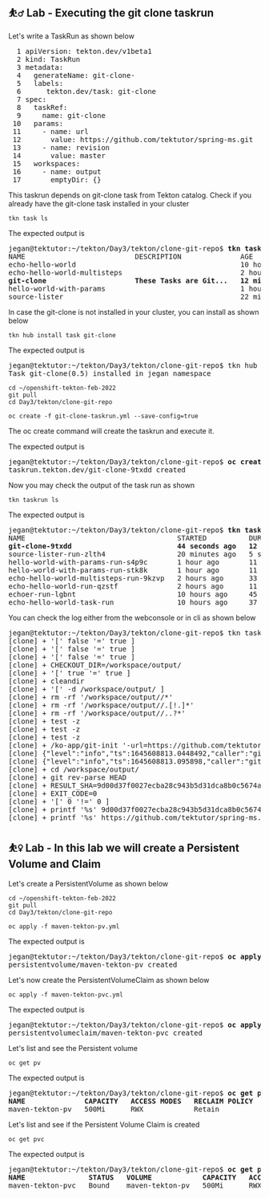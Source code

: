 ## ⛹️‍♂️ Lab - Executing the git clone taskrun

Let's write a TaskRun as shown below

<pre>
  1 apiVersion: tekton.dev/v1beta1
  2 kind: TaskRun
  3 metadata:
  4   generateName: git-clone-
  5   labels:
  6      tekton.dev/task: git-clone
  7 spec:
  8   taskRef:
  9     name: git-clone
 10   params:
 11     - name: url
 12       value: https://github.com/tektutor/spring-ms.git
 13     - name: revision
 14       value: master
 15   workspaces:
 16     - name: output
 17       emptyDir: {}
</pre>

This taskrun depends on git-clone task from Tekton catalog. Check if you already have the git-clone task installed in your cluster
```
tkn task ls
```

The expected output is
<pre>
jegan@tektutor:~/tekton/Day3/tekton/clone-git-repo$ <b>tkn task ls</b>
NAME                          DESCRIPTION              AGE
echo-hello-world                                       10 hours ago
echo-hello-world-multisteps                            2 hours ago
<b>git-clone                     These Tasks are Git...   12 minutes ago</b>
hello-world-with-params                                1 hour ago
source-lister                                          22 minutes ago
</pre>

In case the git-clone is not installed in your cluster, you can install as shown below
```
tkn hub install task git-clone
```

The expected output is

<pre>
jegan@tektutor:~/tekton/Day3/tekton/clone-git-repo$ tkn hub install task git-clone
Task git-clone(0.5) installed in jegan namespace
</pre>

```
cd ~/openshift-tekton-feb-2022
git pull
cd Day3/tekton/clone-git-repo

oc create -f git-clone-taskrun.yml --save-config=true
```
The oc create command will create the taskrun and execute it.

The expected output is

<pre>
jegan@tektutor:~/tekton/Day3/tekton/clone-git-repo$ <b>oc create -f git-clone-taskrun.yml --save-config=true</b>
taskrun.tekton.dev/git-clone-9txdd created
</pre>

Now you may check the output of the task run as shown

```
tkn taskrun ls
```

The expected output is
<pre>
jegan@tektutor:~/tekton/Day3/tekton/clone-git-repo$ <b>tkn taskrun ls</b>
NAME                                    STARTED          DURATION     STATUS
<b>git-clone-9txdd                         44 seconds ago   12 seconds   Succeeded</b>
source-lister-run-zlth4                 20 minutes ago   5 seconds    Failed(TaskRunResolutionFailed)
hello-world-with-params-run-s4p9c       1 hour ago       11 seconds   Succeeded
hello-world-with-params-run-stk8k       1 hour ago       11 seconds   Succeeded
echo-hello-world-multisteps-run-9kzvp   2 hours ago      33 seconds   Succeeded
echo-hello-world-run-qzstf              2 hours ago      11 seconds   Succeeded
echoer-run-lgbnt                        10 hours ago     45 seconds   Succeeded
echo-hello-world-task-run               10 hours ago     37 seconds   Succeeded
</pre>

You can check the log either from the webconsole or in cli as shown below

<pre>
jegan@tektutor:~/tekton/Day3/tekton/clone-git-repo$ tkn taskrun logs  git-clone-9txdd
[clone] + '[' false '=' true ]
[clone] + '[' false '=' true ]
[clone] + '[' false '=' true ]
[clone] + CHECKOUT_DIR=/workspace/output/
[clone] + '[' true '=' true ]
[clone] + cleandir
[clone] + '[' -d /workspace/output/ ]
[clone] + rm -rf '/workspace/output//*'
[clone] + rm -rf '/workspace/output//.[!.]*'
[clone] + rm -rf '/workspace/output//..?*'
[clone] + test -z 
[clone] + test -z 
[clone] + test -z 
[clone] + /ko-app/git-init '-url=https://github.com/tektutor/spring-ms.git' '-revision=master' '-refspec=' '-path=/workspace/output/' '-sslVerify=true' '-submodules=true' '-depth=1' '-sparseCheckoutDirectories='
[clone] {"level":"info","ts":1645608813.0448492,"caller":"git/git.go:169","msg":"Successfully cloned https://github.com/tektutor/spring-ms.git @ 9d00d37f0027ecba28c943b5d31dca8b0c5674a1 (grafted, HEAD, origin/master) in path /workspace/output/"}
[clone] {"level":"info","ts":1645608813.095898,"caller":"git/git.go:207","msg":"Successfully initialized and updated submodules in path /workspace/output/"}
[clone] + cd /workspace/output/
[clone] + git rev-parse HEAD
[clone] + RESULT_SHA=9d00d37f0027ecba28c943b5d31dca8b0c5674a1
[clone] + EXIT_CODE=0
[clone] + '[' 0 '!=' 0 ]
[clone] + printf '%s' 9d00d37f0027ecba28c943b5d31dca8b0c5674a1
[clone] + printf '%s' https://github.com/tektutor/spring-ms.git
</pre>

## ⛹️‍♀️ Lab - In this lab we will create a Persistent Volume and Claim

Let's create a PersistentVolume as shown below
```
cd ~/openshift-tekton-feb-2022
git pull
cd Day3/tekton/clone-git-repo

oc apply -f maven-tekton-pv.yml
```

The expected output is
<pre>
jegan@tektutor:~/tekton/Day3/tekton/clone-git-repo$ <b>oc apply -f maven-tekton-pv.yml</b>
persistentvolume/maven-tekton-pv created
</pre>

Let's now create the PersistentVolumeClaim as shown below
```
oc apply -f maven-tekton-pvc.yml
```

The expected output is
<pre>
jegan@tektutor:~/tekton/Day3/tekton/clone-git-repo$ <b>oc apply -f maven-tekton-pvc.yml</b>
persistentvolumeclaim/maven-tekton-pvc created
</pre>


Let's list and see the Persistent volume
```
oc get pv
```

The expected output is
<pre>
jegan@tektutor:~/tekton/Day3/tekton/clone-git-repo$ <b>oc get pv</b>
<b>NAME              CAPACITY   ACCESS MODES   RECLAIM POLICY   STATUS   CLAIM                    STORAGECLASS    REASON   AGE</b>
maven-tekton-pv   500Mi      RWX            Retain           Bound    jegan/maven-tekton-pvc   local-storage            9m56s
</pre>

Let's list and see if the Persistent Volume Claim is created
```
oc get pvc
```

The expected output is
<pre>
jegan@tektutor:~/tekton/Day3/tekton/clone-git-repo$ <b>oc get pvc</b>
<b>NAME               STATUS   VOLUME            CAPACITY   ACCESS MODES   STORAGECLASS    AGE</b>
maven-tekton-pvc   Bound    maven-tekton-pv   500Mi      RWX            local-storage   9m1s
</pre>
